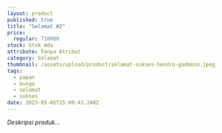 ```yaml
---
layout: product
published: true
title: "Selamat #2"
price:
  regular: 710000
stock: Stok Ada
attribute: Tanpa Atribut
category: Selamat
thumbnail: /assets/upload/product/selamat-sukses-hendro-padmono.jpeg
tags:
  - papan
  - bunga
  - selamat
  - sukses
date: 2023-05-05T15:09:43.240Z
---
```

*Deskripsi produk...*